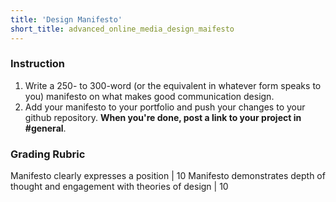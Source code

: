 ```yaml
---
title: 'Design Manifesto'
short_title: advanced_online_media_design_maifesto
---
```


### Instruction

1. Write a 250- to 300-word (or the equivalent in whatever form speaks to you) manifesto on what makes good communication design.
4. Add your manifesto to your portfolio and push your changes to your github repository. __When you're done, post a link to your project in #general__.

### Grading Rubric

Manifesto clearly expresses a position | 10
Manifesto demonstrates depth of thought and engagement with theories of design | 10
